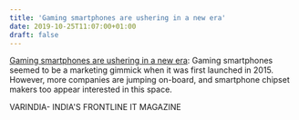 ```yaml
---
title: 'Gaming smartphones are ushering in a new era'
date: 2019-10-25T11:07:00+01:00
draft: false
---
```


[Gaming smartphones are ushering in a new era](https://varindia.com/news/gaming-smartphones-are-ushering-in-a-new-era#.XbLJYb16ehs.blogger): Gaming smartphones seemed to be a marketing gimmick when it was first launched in 2015. However, more companies are jumping on-board, and smartphone chipset makers too appear interested in this space.  
  
VARINDIA- INDIA'S FRONTLINE IT MAGAZINE